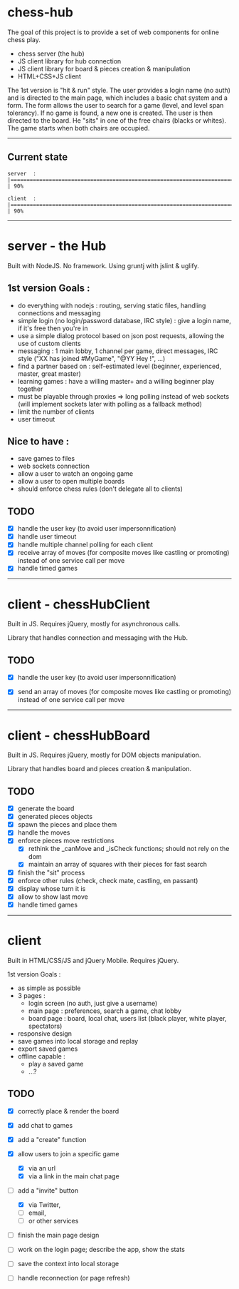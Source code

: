 chess-hub
=========

The goal of this project is to provide a set of web components for online chess play.
- chess server (the hub)
- JS client library for hub connection
- JS client library for board & pieces creation & manipulation
- HTML+CSS+JS client

The 1st version is "hit & run" style. The user provides a login name (no auth) and is directed to the main page, which includes a basic chat system and a form. The form allows the user to search for a game (level, and level span tolerancy). If no game is found, a new one is created. The user is then directed to the board. He "sits" in one of the free chairs (blacks or whites). The game starts when both chairs are occupied.

___
Current state
---------

    server  : |=========================================================================================>          | 90%

    client  : |=========================================================================================>          | 90%



___
server - the Hub
=========

Built with NodeJS. No framework.
Using gruntj with jslint & uglify.

1st version Goals :
--------
- do everything with nodejs : routing, serving static files, handling connections and messaging
- simple login (no login/password database, IRC style) : give a login name, if it's free then you're in
- use a simple dialog protocol based on json post requests, allowing the use of custom clients
- messaging : 1 main lobby, 1 channel per game, direct messages, IRC style ("XX has joined #MyGame", "@YY Hey !", ...)
- find a partner based on : self-estimated level (beginner, experienced, master, great master)
- learning games : have a willing master+ and a willing beginner play together
- must be playable through proxies => long polling instead of web sockets (will implement sockets later with polling as a fallback method)
- limit the number of clients
- user timeout

Nice to have :
--------
- save games to files
- web sockets connection
- allow a user to watch an ongoing game
- allow a user to open multiple boards
- should enforce chess rules (don't delegate all to clients)


TODO
---------
- [x] handle the user key (to avoid user impersonnification)
- [x] handle user timeout
- [x] handle multiple channel polling for each client
- [x] receive array of moves (for composite moves like castling or promoting) instead of one service call per move
- [x] handle timed games

___
client - chessHubClient
=========

Built in JS.
Requires jQuery, mostly for asynchronous calls.

Library that handles connection and messaging with the Hub.


TODO
---------
- [x] handle the user key (to avoid user impersonnification)
- [x] send an array of moves (for composite moves like castling or promoting) instead of one service call per move


___
client - chessHubBoard
=========

Built in JS.
Requires jQuery, mostly for DOM objects manipulation.

Library that handles board and pieces creation & manipulation.

TODO
---------
- [x] generate the board
- [x] generated pieces objects
- [x] spawn the pieces and place them
- [x] handle the moves
- [x] enforce pieces move restrictions
  - [x] rethink the _canMove and _isCheck functions; should not rely on the dom
  - [x] maintain an array of squares with their pieces for fast search
- [x] finish the "sit" process
- [x] enforce other rules (check, check mate, castling, en passant)
- [x] display whose turn it is
- [x] allow to show last move
- [x] handle timed games

___
client
=========

Built in HTML/CSS/JS and jQuery Mobile.
Requires jQuery.

1st version Goals :
- as simple as possible
- 3 pages :
  - login screen (no auth, just give a username)
  - main page : preferences, search a game, chat lobby
  - board page : board, local chat, users list (black player, white player, spectators)
- responsive design
- save games into local storage and replay
- export saved games
- offline capable :
  - play a saved game
  - ...?


TODO
---------
- [x] correctly place & render the board
- [x] add chat to games
- [x] add a "create" function
- [x] allow users to join a specific game
   - [x] via an url
   - [x] via a link in the main chat page
- [ ] add a "invite" button
   - [x] via Twitter, 
   - [ ] email, 
   - [ ] or other services
- [ ] finish the main page design
- [ ] work on the login page; describe the app, show the stats
- [ ] save the context into local storage
- [ ] handle reconnection (or page refresh)

